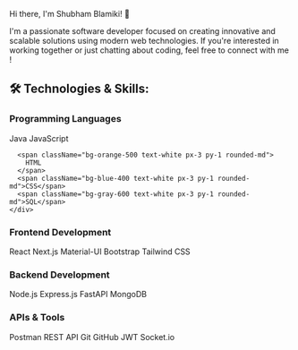Hi there, I'm Shubham Blamiki! 👋

I'm a passionate software developer focused on creating innovative and scalable solutions using modern web technologies. If you're interested in working together or just chatting about coding, feel free to connect with me !


 <h2 className="text-2xl font-bold flex items-center mb-6">
    <span className="mr-2">🛠️</span> Technologies &amp; Skills:
  </h2>
  <div className="mb-6">
    <h3 className="text-lg font-semibold mb-2">Programming Languages</h3>
    <div className="flex flex-wrap gap-2">
      <span className="bg-blue-600 text-white px-3 py-1 rounded-md">Java</span>
      <span className="bg-yellow-400 text-black px-3 py-1 rounded-md">
        JavaScript
      </span>
    
      <span className="bg-orange-500 text-white px-3 py-1 rounded-md">
        HTML
      </span>
      <span className="bg-blue-400 text-white px-3 py-1 rounded-md">CSS</span>
      <span className="bg-gray-600 text-white px-3 py-1 rounded-md">SQL</span>
    </div>
  </div>
  <div className="mb-6">
    <h3 className="text-lg font-semibold mb-2">Frontend Development</h3>
    <div className="flex flex-wrap gap-2">
      <span className="bg-sky-400 text-white px-3 py-1 rounded-md">React</span>
      <span className="bg-black text-white px-3 py-1 rounded-md">Next.js</span>
      <span className="bg-blue-600 text-white px-3 py-1 rounded-md">
        Material-UI
      </span>
      <span className="bg-purple-600 text-white px-3 py-1 rounded-md">
        Bootstrap
      </span>
      <span className="bg-teal-400 text-white px-3 py-1 rounded-md">
        Tailwind CSS
      </span>
    </div>
  </div>
  <div className="mb-6">
    <h3 className="text-lg font-semibold mb-2">Backend Development</h3>
    <div className="flex flex-wrap gap-2">
      <span className="bg-green-600 text-white px-3 py-1 rounded-md">
        Node.js
      </span>
      <span className="bg-black text-white px-3 py-1 rounded-md">
        Express.js
      </span>
      <span className="bg-blue-500 text-white px-3 py-1 rounded-md">
        FastAPI
      </span>
      <span className="bg-green-700 text-white px-3 py-1 rounded-md">
        MongoDB
      </span>
    </div>
  </div>
  <div className="mb-6">
    <h3 className="text-lg font-semibold mb-2">APIs &amp; Tools</h3>
    <div className="flex flex-wrap gap-2">
      <span className="bg-orange-500 text-white px-3 py-1 rounded-md">
        Postman
      </span>
      <span className="bg-red-500 text-white px-3 py-1 rounded-md">
        REST API
      </span>
      <span className="bg-red-600 text-white px-3 py-1 rounded-md">Git</span>
      <span className="bg-black text-white px-3 py-1 rounded-md">GitHub</span>
      <span className="bg-gray-800 text-white px-3 py-1 rounded-md">JWT</span>
      <span className="bg-black text-white px-3 py-1 rounded-md">
        Socket.io
      </span>
    </div>
  </div>
 

  
 


